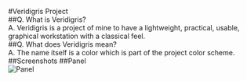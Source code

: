 #Veridigris Project  
##Q. What is Veridigris?  
A. Veridigris is a project of mine to have a lightweight, practical, usable, graphical 
workstation with a classical feel.    
##Q. What does Veridigris mean?  
A. The name itself is a color which is part of the project color scheme.  
##Screenshots 
##Panel  
![Panel](https://github.com/orlandordiaz/veridigris/raw/master/panel.png)
